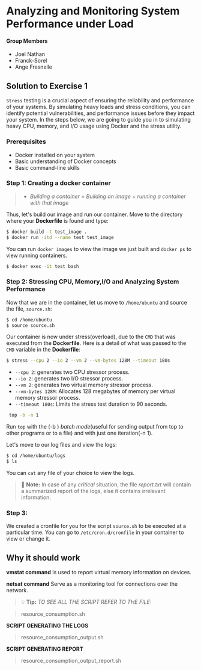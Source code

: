 # Analyzing and Monitoring System Performance under Load

#### Group Members
 - Joel Nathan
 - Franck-Sorel
 - Ange Fresnelle

## Solution to Exercise 1

`Stress` testing is a crucial aspect of ensuring the reliability and performance of your systems. By simulating heavy loads and stress conditions, you can identify potential vulnerabilities, and performance issues before they impact your system. In the steps below, we are going to guide you in to simulating heavy CPU, memory, and I/O usage using Docker and the stress utility.

### Prerequisites

- Docker installed on your system
- Basic understanding of Docker concepts
- Basic command-line skills

### Step 1: Creating a docker container

> - *Building a container* = *Building an image* + *running a container with that image*
  
Thus, let's build our image and run our container.
Move to the directory where your **Dockerfile** is found and type:
```sh
$ docker build -t test_image .
$ docker run -itd --name test test_image
```
You can run `docker images` to view the image we just built and `docker ps` to view running containers.
```sh
$ docker exec -it test bash
```

### Step 2: Stressing CPU, Memory,I/O and Analyzing System Performance
Now that we are in the container, let us move to `/home/ubuntu` and source the file, `source.sh`:
```sh
$ cd /home/ubuntu 
$ source source.sh
```
Our container is now under stress(overload), due to the `CMD` that was executed from the **Dockerfile**. Here is a detail of what was passed to the `CMD` variable in the **Dockerfile**:

 ```sh
 $ stress --cpu 2 --io 2 --vm 2 --vm-bytes 128M --timeout 180s 
 ```

  - `--cpu 2`: generates two CPU stressor process.
  - `--io 2`: generates two I/O stressor process.
  - `--vm 2`:  generates two virtual memory stressor process.
  - `--vm-bytes 128M`: Allocates 128 megabytes of memory per virtual       memory stressor process.
  - `--timeout 180s`: Limits the stress test duration to 90 seconds.
  
    
 ```sh
  top -b -n 1
  ```
Run `top` with the (-b ) *batch mode*(useful for sending output from top to other programs or to a file) and with just one iteration(-n 1).

   Let's move to our log files and view the logs:
   
   ```sh
   $ cd /home/ubuntu/logs
   $ ls 
   ```
   You can `cat` any file of your choice to view the logs. 
   > :memo: **Note:** In case of any *critical* situation, the file *report.txt* will contain a summarized report of the logs, else it contains irrelevant information.

   ### Step 3:
   We created a cronfile for you for the script `source.sh` to be executed at a particular time. You can go to `/etc/cron.d/cronfile` in your container to view or change it.


   ## Why it should work

   **vmstat command**
  Is used to report virtual memory information on devices.

  **netsat command**
  Serve as a monitoring tool for connections over the network.

 > :bulb: **Tip:** *TO SEE ALL THE SCRIPT REFER TO THE FILE:*

> resource_consumption.sh

**SCRIPT GENERATING THE LOGS**

> resource_consumption_output.sh

**SCRIPT GENERATING REPORT**

> resource_consumption_output_report.sh



  